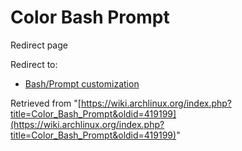 # Color Bash Prompt

Redirect page

Redirect to:

*   [Bash/Prompt customization](/index.php?title=Bash/Prompt_customization&redirect=no "Bash/Prompt customization")

Retrieved from "[https://wiki.archlinux.org/index.php?title=Color_Bash_Prompt&oldid=419199](https://wiki.archlinux.org/index.php?title=Color_Bash_Prompt&oldid=419199)"